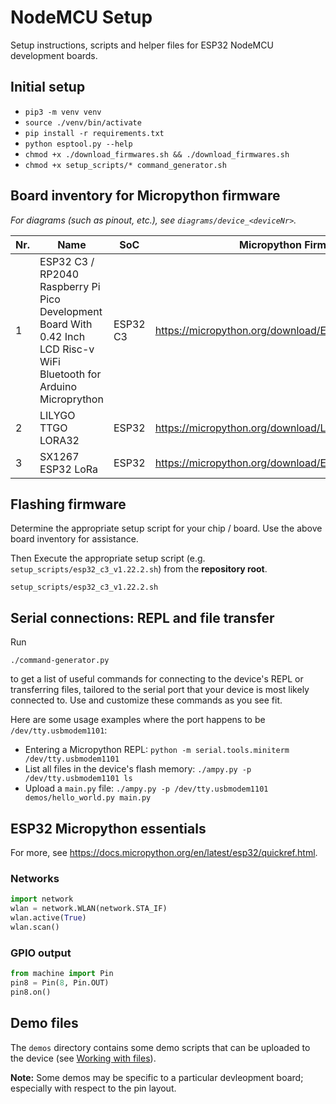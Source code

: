 # NodeMCU Setup
Setup instructions, scripts and helper files for ESP32 NodeMCU development boards.

## Initial setup
- `pip3 -m venv venv`
- `source ./venv/bin/activate`
- `pip install -r requirements.txt`
- `python esptool.py --help`
- `chmod +x ./download_firmwares.sh && ./download_firmwares.sh`
- `chmod +x setup_scripts/* command_generator.sh`

## Board inventory for Micropython firmware
_For diagrams (such as pinout, etc.), see `diagrams/device_<deviceNr>`._

| Nr. | Name                                                                                                                    | SoC      | Micropython Firmware                                 | Link                                                  |
|-----|-------------------------------------------------------------------------------------------------------------------------|----------|------------------------------------------------------|-------------------------------------------------------|
| 1   | ESP32 C3 / RP2040 Raspberry Pi Pico Development Board With 0.42 Inch LCD Risc-v WiFi Bluetooth for Arduino Microprython | ESP32 C3 | https://micropython.org/download/ESP32_GENERIC_C3/   | https://www.aliexpress.com/item/1005006051061995.html |
| 2   | LILYGO TTGO LORA32                                                                                                      | ESP32    | https://micropython.org/download/LILYGO_TTGO_LORA32/ | https://www.aliexpress.com/item/1005003088139358.html |
| 3   | SX1267 ESP32 LoRa                                                                                                       | ESP32    | https://micropython.org/download/ESP32_GENERIC/      | https://de.aliexpress.com/item/1005005967763162.html  |

## Flashing firmware
Determine the appropriate setup script for your chip / board. Use the above board inventory for assistance.

Then Execute the appropriate setup script (e.g. `setup_scripts/esp32_c3_v1.22.2.sh`) from the **repository root**.

```shell
setup_scripts/esp32_c3_v1.22.2.sh
```

## Serial connections: REPL and file transfer
Run 

```shell
./command-generator.py
```

to get a list of useful commands for connecting to the device's REPL or transferring files, tailored to the serial port that your device is most likely connected to. Use and customize these commands as you see fit.

Here are some usage examples where the port happens to be `/dev/tty.usbmodem1101`:
- Entering a Micropython REPL: `python -m serial.tools.miniterm /dev/tty.usbmodem1101`
- List all files in the device's flash memory: `./ampy.py -p /dev/tty.usbmodem1101 ls`
- Upload a `main.py` file: `./ampy.py -p /dev/tty.usbmodem1101 demos/hello_world.py main.py`

## ESP32 Micropython essentials
For more, see https://docs.micropython.org/en/latest/esp32/quickref.html.

### Networks
```python
import network
wlan = network.WLAN(network.STA_IF)
wlan.active(True)
wlan.scan()
```

### GPIO output
```python
from machine import Pin
pin8 = Pin(8, Pin.OUT)
pin8.on()
```

## Demo files
The `demos` directory contains some demo scripts that can be uploaded to the device (see [Working with files](#working-with-files)).

**Note:** Some demos may be specific to a particular devleopment board; especially with respect to the pin layout.

